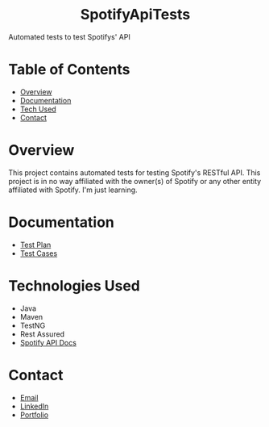 <!-- PROJECT LOGO -->
<br />
<p align="center">
  <h1 align="center">SpotifyApiTests</h1>
</p>
Automated tests to test Spotifys' API

<!-- TABLE OF CONTENTS -->
# Table of Contents

* [Overview](#overview)
* [Documentation](#documentation)
* [Tech Used](#technologies-used)
* [Contact](#contact)

<!-- OVERVIEW -->
# Overview

<p>
This project contains automated tests for testing Spotify's RESTful API. This project is in no way affiliated with the owner(s) of Spotify or any other entity affiliated with Spotify. I'm just learning. 
</p>

<!-- DOCUMENTATION -->
# Documentation

* [Test Plan](https://docs.google.com/document/d/17aJNVkieni_BJk-uW_6i2fnO8gNf5Ps9ndP8b39vsjo/edit?usp=sharing)
* [Test Cases](https://docs.google.com/spreadsheets/d/184b2D89UtqwPTaqWBCn-1ESK9cM9GL_CfqQzDB9m8ko/edit?usp=sharing)

<!-- TECH USED -->
# Technologies Used

* Java
* Maven
* TestNG
* Rest Assured
* [Spotify API Docs](https://developer.spotify.com/documentation/web-api/reference/#/)

<!-- CONTACT -->
# Contact

* [Email](BR3NDAN.L8N@gmail.com)
* [LinkedIn](https://www.linkedin.com/in/brendan-leighton-ab5944113/)
* [Portfolio](BrendanLeighton.com)
